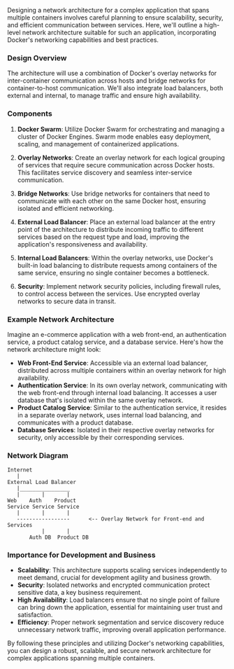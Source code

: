 Designing a network architecture for a complex application that spans multiple containers involves careful planning to ensure scalability, security, and efficient communication between services. Here, we'll outline a high-level network architecture suitable for such an application, incorporating Docker's networking capabilities and best practices.

### Design Overview

The architecture will use a combination of Docker's overlay networks for inter-container communication across hosts and bridge networks for container-to-host communication. We'll also integrate load balancers, both external and internal, to manage traffic and ensure high availability.

### Components

1. **Docker Swarm**: Utilize Docker Swarm for orchestrating and managing a cluster of Docker Engines. Swarm mode enables easy deployment, scaling, and management of containerized applications.

2. **Overlay Networks**: Create an overlay network for each logical grouping of services that require secure communication across Docker hosts. This facilitates service discovery and seamless inter-service communication.

3. **Bridge Networks**: Use bridge networks for containers that need to communicate with each other on the same Docker host, ensuring isolated and efficient networking.

4. **External Load Balancer**: Place an external load balancer at the entry point of the architecture to distribute incoming traffic to different services based on the request type and load, improving the application's responsiveness and availability.

5. **Internal Load Balancers**: Within the overlay networks, use Docker's built-in load balancing to distribute requests among containers of the same service, ensuring no single container becomes a bottleneck.

6. **Security**: Implement network security policies, including firewall rules, to control access between the services. Use encrypted overlay networks to secure data in transit.

### Example Network Architecture

Imagine an e-commerce application with a web front-end, an authentication service, a product catalog service, and a database service. Here's how the network architecture might look:

- **Web Front-End Service**: Accessible via an external load balancer, distributed across multiple containers within an overlay network for high availability.
- **Authentication Service**: In its own overlay network, communicating with the web front-end through internal load balancing. It accesses a user database that's isolated within the same overlay network.
- **Product Catalog Service**: Similar to the authentication service, it resides in a separate overlay network, uses internal load balancing, and communicates with a product database.
- **Database Services**: Isolated in their respective overlay networks for security, only accessible by their corresponding services.

### Network Diagram

```
Internet
   |
External Load Balancer
   |________________
   |       |       |
Web    Auth    Product
Service Service Service
   |       |       |
   -----------------      <-- Overlay Network for Front-end and Services
           |       |
       Auth DB  Product DB
```

### Importance for Development and Business

- **Scalability**: This architecture supports scaling services independently to meet demand, crucial for development agility and business growth.
- **Security**: Isolated networks and encrypted communication protect sensitive data, a key business requirement.
- **High Availability**: Load balancers ensure that no single point of failure can bring down the application, essential for maintaining user trust and satisfaction.
- **Efficiency**: Proper network segmentation and service discovery reduce unnecessary network traffic, improving overall application performance.

By following these principles and utilizing Docker's networking capabilities, you can design a robust, scalable, and secure network architecture for complex applications spanning multiple containers.